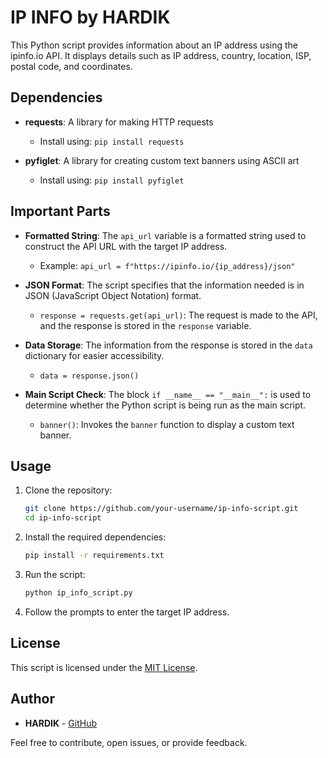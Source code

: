 # IP INFO by HARDIK

This Python script provides information about an IP address using the ipinfo.io API. It displays details such as IP address, country, location, ISP, postal code, and coordinates.

## Dependencies

- **requests**: A library for making HTTP requests
  - Install using: `pip install requests`

- **pyfiglet**: A library for creating custom text banners using ASCII art
  - Install using: `pip install pyfiglet`

## Important Parts

- **Formatted String**: The `api_url` variable is a formatted string used to construct the API URL with the target IP address.
  - Example: `api_url = f"https://ipinfo.io/{ip_address}/json"`

- **JSON Format**: The script specifies that the information needed is in JSON (JavaScript Object Notation) format.
  - `response = requests.get(api_url)`: The request is made to the API, and the response is stored in the `response` variable.

- **Data Storage**: The information from the response is stored in the `data` dictionary for easier accessibility.
  - `data = response.json()`

- **Main Script Check**: The block `if __name__ == "__main__":` is used to determine whether the Python script is being run as the main script.
  - `banner()`: Invokes the `banner` function to display a custom text banner.

## Usage

1. Clone the repository:

    ```bash
    git clone https://github.com/your-username/ip-info-script.git
    cd ip-info-script
    ```

2. Install the required dependencies:

    ```bash
    pip install -r requirements.txt
    ```

3. Run the script:

    ```bash
    python ip_info_script.py
    ```

4. Follow the prompts to enter the target IP address.

## License

This script is licensed under the [MIT License](LICENSE).

## Author

- **HARDIK** - [GitHub](https://github.com/hardik)

Feel free to contribute, open issues, or provide feedback.
